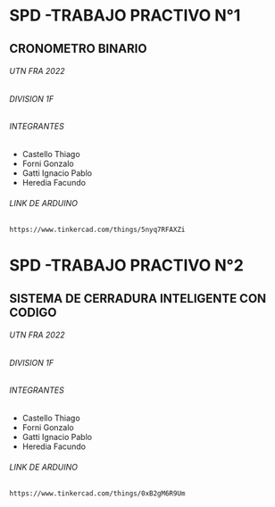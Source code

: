 # SPD -TRABAJO PRACTIVO N°1
## CRONOMETRO BINARIO
###### UTN FRA 2022
###### DIVISION 1F
###### INTEGRANTES
- Castello Thiago
- Forni Gonzalo
- Gatti Ignacio Pablo
- Heredia Facundo

###### LINK DE ARDUINO

```sh
https://www.tinkercad.com/things/5nyq7RFAXZi
```



# SPD -TRABAJO PRACTIVO N°2
## SISTEMA DE CERRADURA INTELIGENTE CON CODIGO
###### UTN FRA 2022
###### DIVISION 1F
###### INTEGRANTES
- Castello Thiago
- Forni Gonzalo
- Gatti Ignacio Pablo
- Heredia Facundo

###### LINK DE ARDUINO

```sh
https://www.tinkercad.com/things/0xB2gM6R9Um
```

